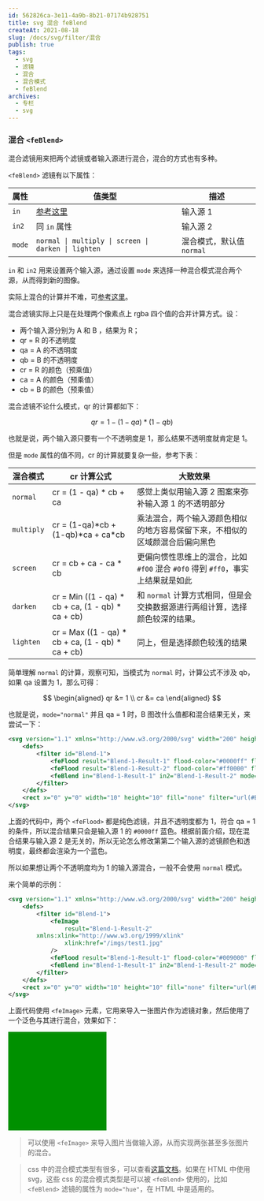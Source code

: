 ```yaml
---
id: 562826ca-3e11-4a9b-8b21-07174b928751
title: svg 混合 feBlend
createAt: 2021-08-18
slug: /docs/svg/filter/混合
publish: true
tags:
  - svg
  - 滤镜
  - 混合
  - 混合模式
  - feBlend
archives:
  - 专栏
  - svg
---
```


### 混合 `<feBlend>`

混合滤镜用来把两个滤镜或者输入源进行混合，混合的方式也有多种。

`<feBlend>` 滤镜有以下属性：

| 属性   | 值类型                                                                    | 描述                      |
| ------ | ------------------------------------------------------------------------- | ------------------------- |
| `in`   | [参考这里](https://developer.mozilla.org/en-US/docs/Web/SVG/Attribute/in) | 输入源 1                  |
| `in2`  | 同 `in` 属性                                                              | 输入源 2                  |
| `mode` | `normal \| multiply \| screen \| darken \| lighten`                       | 混合模式，默认值 `normal` |

`in` 和 `in2` 用来设置两个输入源，通过设置 `mode` 来选择一种混合模式混合两个源，从而得到新的图像。

实际上混合的计算并不难，可[参考这里](https://www.w3.org/TR/SVG11/filters.html#feBlendModeAttribute)。

混合滤镜实际上只是在处理两个像素点上 rgba 四个值的合并计算方式。设：

- 两个输入源分别为 A 和 B ，结果为 R；
- qr = R 的不透明度
- qa = A 的不透明度
- qb = B 的不透明度
- cr = R 的颜色（预乘值）
- ca = A 的颜色（预乘值）
- cb = B 的颜色（预乘值）

混合滤镜不论什么模式，qr 的计算都如下：

$$
qr = 1 - (1-qa)*(1-qb)
$$

也就是说，两个输入源只要有一个不透明度是 1，那么结果不透明度就肯定是 1。

但是 `mode` 属性的值不同，cr 的计算就要复杂一些，参考下表：

| 混合模式   | cr 计算公式                                         | 大致效果                                                                        |
| ---------- | --------------------------------------------------- | ------------------------------------------------------------------------------- |
| `normal`   | cr = (1 - qa) \* cb + ca                            | 感觉上类似用输入源 2 图案来弥补输入源 1 的不透明部分                            |
| `multiply` | cr = (1-qa)\*cb + (1-qb)\*ca + ca\*cb               | 乘法混合，两个输入源颜色相似的地方容易保留下来，不相似的区域颜混合后偏向黑色    |
| `screen`   | cr = cb + ca - ca \* cb                             | 更偏向惯性思维上的混合，比如 `#f00` 混合 `#0f0` 得到 `#ff0`，事实上结果就是如此 |
| `darken`   | cr = Min ((1 - qa) \* cb + ca, (1 - qb) \* ca + cb) | 和 `normal` 计算方式相同，但是会交换数据源进行两组计算，选择颜色较深的结果。    |
| `lighten`  | cr = Max ((1 - qa) \* cb + ca, (1 - qb) \* ca + cb) | 同上，但是选择颜色较浅的结果                                                    |

简单理解 `normal` 的计算，观察可知，当模式为 `normal` 时，计算公式不涉及 qb，如果 qa 设置为 1，那么可得：

$$
\begin{aligned}
qr &= 1 \\
cr &= ca
\end{aligned}
$$

也就是说，`mode="normal"` 并且 qa = 1 时，B 图改什么值都和混合结果无关，来尝试一下：

```xml
<svg version="1.1" xmlns="http://www.w3.org/2000/svg" width="200" height="200" viewBox="0 0 10 10">
	<defs>
		<filter id="Blend-1">
			<feFlood result="Blend-1-Result-1" flood-color="#0000ff" flood-opacity="1" />
			<feFlood result="Blend-1-Result-2" flood-color="#ff0000" flood-opacity="1" />
			<feBlend in="Blend-1-Result-1" in2="Blend-1-Result-2" mode="normal" />
		</filter>
	</defs>
	<rect x="0" y="0" width="10" height="10" fill="none" filter="url(#Blend-1)" />
</svg>
```

上面的代码中，两个 `<feFlood>` 都是纯色滤镜，并且不透明度都为 1，符合 qa = 1 的条件，所以混合结果只会是输入源 1 的 `#0000ff` 蓝色。根据前面介绍，现在混合结果与输入源 2 是无关的，所以无论怎么修改第第二个输入源的滤镜颜色和透明度，最终都会渲染为一个蓝色。

所以如果想让两个不透明度均为 1 的输入源混合，一般不会使用 `normal` 模式。

来个简单的示例：

```xml
<svg version="1.1" xmlns="http://www.w3.org/2000/svg" width="200" height="200" viewBox="0 0 10 10">
	<defs>
		<filter id="Blend-1">
			<feImage
				result="Blend-1-Result-2"
      	xmlns:xlink="http://www.w3.org/1999/xlink"
				xlink:href="/imgs/test1.jpg"
			/>
			<feFlood result="Blend-1-Result-1" flood-color="#009000" flood-opacity="1" />
			<feBlend in="Blend-1-Result-1" in2="Blend-1-Result-2" mode="screen" />
		</filter>
	</defs>
	<rect x="0" y="0" width="10" height="10" fill="none" filter="url(#Blend-1)" />
</svg>
```

上面代码使用 `<feImage>` 元素，它用来导入一张图片作为滤镜对象，然后使用了一个泛色与其进行混合，效果如下：

<svg version="1.1" xmlns="http://www.w3.org/2000/svg" width="200" height="200" viewBox="0 0 10 10">
	<defs>
		<filter id="Blend-1">
			<feImage
				result="Blend-1-Result-2"
      	xmlns:xlink="http://www.w3.org/1999/xlink"
				xlink:href="/imgs/test1.jpg"
			/>
			<feFlood result="Blend-1-Result-1" flood-color="#009000" flood-opacity="1" />
			<feBlend in="Blend-1-Result-1" in2="Blend-1-Result-2" mode="screen" />
		</filter>
	</defs>
	<rect x="0" y="0" width="10" height="10" fill="none" filter="url(#Blend-1)" />
</svg>

> 可以使用 `<feImage>` 来导入图片当做输入源，从而实现两张甚至多张图片的混合。

> css 中的混合模式类型有很多，可以查看[这篇文档](https://developer.mozilla.org/zh-CN/docs/Web/CSS/blend-mode)。如果在 HTML 中使用 svg，这些 css 的混合模式类型是可以被 `<feBlend>` 使用的，比如 `<feBlend>` 滤镜的属性为 `mode="hue"`，在 HTML 中是适用的。
